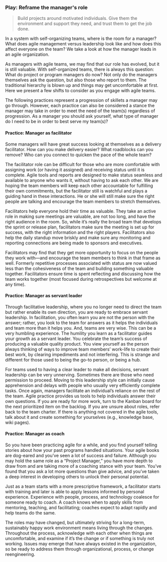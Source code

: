 
### Play: Reframe the manager's role

> Build projects around motivated individuals. Give them the environment and support they need, and trust them to get the job done.

In a system with self-organizing teams, where is the room for a manager? What does agile management versus leadership look like and how does this affect everyone on the team? We take a look at how the manager leads in an agile organization.

As managers with agile teams, we may find that our role has evolved, but it is still valuable. With self-organized teams, there is always this question: What do project or program managers do now? Not only do the managers themselves ask the question, but also those who report to them. The traditional hierarchy is blown up and things may get uncomfortable at first. Here we present a few shifts to consider as you engage with agile teams.

The following practices represent a progression of skillets a manager may go through. However, each practice can also be considered a stance the manager may take in order to meet the need of the team(s) regardless of progression. As a manager you should ask yourself, what type of manager do I need to be in order to best serve my team(s)?


#### Practice: Manager as facilitator
Some managers will have great success looking at themselves as a delivery facilitator. How can you make delivery easier? What roadblocks can you remove? Who can you connect to quicken the pace of the whole team?

The facilitator role can be difficult for those who are more comfortable with assigning work (or having it assigned) and receiving status until it is complete. Agile tools and reports are designed to make status seamless and available to anyone who wants it, without having to ask each other. We are hoping the team members will keep each other accountable for fulfilling their own commitments, but the facilitator still is watchful and plays a guiding hand in these interactions. He or she will still make sure the right people are talking and encourage the team members to stretch themselves.

Facilitators help everyone hold their time as valuable. They take an active role in making sure meetings are valuable, are not too long, and have the right audience in the room. So, while it’s really the broad team that develops the sprint or release plan, facilitators make sure the meeting is set up for success, with the right information and the right players. Facilitators also help the daily standup move briskly and make sure any monitoring and reporting connections are being made to sponsors and executives.

Facilitators may find that they get more opportunity to focus on the people they work with—and encourage the team members to think in that frame as well. Formerly repetitive processes associated with status are now valued less than the cohesiveness of the team and building something valuable together. Facilitators ensure time is spent reflecting and discussing how the team works together (most focused during retrospectives but welcome at any time).

#### Practice: Manager as servant leader

Through facilitative leadership, where you no longer need to direct the team but rather enable its own direction, you are ready to embrace servant leadership. In facilitation, you often learn you are not the person with the answer; rather, you look to the team for answers as it helps the individuals and team more than it helps you. And, teams are very wise. This can be a very humbling experience. The humility you learn as a facilitator guides your growth as a servant leader. You celebrate the team’s success of producing a valuable quality product. You view yourself as the person always thinking of ways to improve team members’ work-life to create their best work, by clearing impediments and not interfering. This is strange and different for those used to being the go-to person, or being a hub.

For teams used to having a clear leader to make all decisions, servant leadership can be very unnerving. Sometimes there are those who need permission to proceed. Moving to this leadership style can initially cause apprehension and delays with people who usually very efficiently complete tasks. Once again, managers facilitate an individual’s reliance on the rest of the team. Agile practice provides us tools to help individuals answer their own questions. If you are ready for more work, turn to the Kanban board for the next prioritized item on the backlog. If you are unsure about roles, refer back to the team charter. If there is anything not covered in the agile tools, talk about it and create something for yourselves (e.g., knowledge base, wiki pages).

#### Practice: Manager as coach

So you have been practicing agile for a while, and you find yourself telling stories about how your past programs handled situations. Your agile books are dog-eared and you’ve seen a lot of success and failure. Although you may hold the same role as a “Project Manager,” you have more depth to draw from and are taking more of a coaching stance with your team. You’ve found that you ask a lot more questions than give advice, and you’ve taken a deep interest in developing others to unlock their personal potential.

Just as a team starts with a more prescriptive framework, a facilitator starts with training and later is able to apply lessons informed by personal experience. Experience with people, process, and technology coalesce for someone ready to coach. A coach knows when to apply skills from mentoring, teaching, and facilitating; coaches expect to adapt rapidly and help teams do the same.

The roles may have changed, but ultimately striving for a long-term, sustainably happy work environment means living through the changes. Throughout the process, acknowledge with each other when things are uncomfortable, and examine if it’s the change or if something is truly not working. Issues may emerge that have always existed in the organization, so be ready to address them through organizational, process, or change reengineering.
